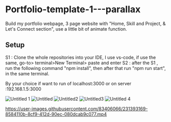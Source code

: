 # Portfolio-template-1---parallax
Build my portfolio webpage, 3 page website with "Home, Skill and Project, &amp; Let's Connect section", use a little bit of animate function.

## Setup
 S1 : Clone the whole repositories into your IDE, I use vs-code, if use the same, go-to> terminal>New Terminal> paste and enter
 S2 : after the S1 , run the following command "npm install", then after that run "npm run start", in the same terminal.
 
 By your choice if want to run of localhost:3000 or on server :192.168.1.5:3000
 
 
![Untitled 1](https://user-images.githubusercontent.com/83406066/231392442-b9274985-2962-4b7e-8b2a-014a85d87414.png)
![Untitled](https://user-images.githubusercontent.com/83406066/231392544-b63862a5-8d95-43b9-ba5e-e04afa5ddfbf.png)
![Untitled2](https://user-images.githubusercontent.com/83406066/231392554-8699aeb9-40a4-482a-b884-f096b403cd82.png)
![Untitled3](https://user-images.githubusercontent.com/83406066/231392589-2ce16055-315b-48d5-b827-697ad2d2e88f.png)
![Untitled 4](https://user-images.githubusercontent.com/83406066/231392524-1ee5a17c-8682-4c0f-818b-47f84642fdfe.png)



https://user-images.githubusercontent.com/83406066/231393169-8584110b-8cf9-412d-90ec-080dcab9c077.mp4

